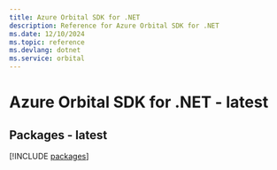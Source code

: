 ```yaml
---
title: Azure Orbital SDK for .NET
description: Reference for Azure Orbital SDK for .NET
ms.date: 12/10/2024
ms.topic: reference
ms.devlang: dotnet
ms.service: orbital
---
```

# Azure Orbital SDK for .NET - latest
## Packages - latest
[!INCLUDE [packages](orbital-index.md)]
